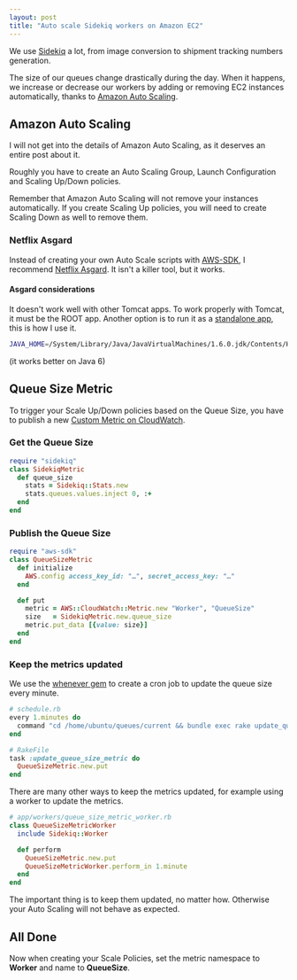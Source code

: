 ```yaml
---
layout: post
title: "Auto scale Sidekiq workers on Amazon EC2"
---
```


We use [Sidekiq](https://github.com/mperham/sidekiq) a lot, from image conversion to shipment tracking numbers generation.

The size of our queues change drastically during the day. When it happens, we increase or decrease our workers by adding or removing EC2 instances automatically, thanks to [Amazon Auto Scaling](http://aws.amazon.com/autoscaling/).

## Amazon Auto Scaling

I will not get into the details of Amazon Auto Scaling, as it deserves an entire post about it.

Roughly you have to create an Auto Scaling Group, Launch Configuration and Scaling Up/Down policies.

Remember that Amazon Auto Scaling will not remove your instances automatically. If you create Scaling Up policies, you will need to create Scaling Down as well to remove them.

### Netflix Asgard

Instead of creating your own Auto Scale scripts with [AWS-SDK](http://aws.amazon.com/sdkforruby/), I recommend [Netflix Asgard](https://github.com/Netflix/asgard). It isn't a killer tool, but it works.

#### Asgard considerations

It doesn't work well with other Tomcat apps. To work properly with Tomcat, it must be the ROOT app. Another option is to run it as a [standalone app](https://github.com/Netflix/asgard/wiki/Quick-Start-Guide), this is how I use it.

```bash
JAVA_HOME=/System/Library/Java/JavaVirtualMachines/1.6.0.jdk/Contents/Home java -Xmx1024M -XX:MaxPermSize=128m -jar asgard-standalone.jar "" localhost 8888
```

(it works better on Java 6)

## Queue Size Metric

To trigger your Scale Up/Down policies based on the Queue Size, you have to publish a new [Custom Metric on CloudWatch](http://docs.aws.amazon.com/AmazonCloudWatch/latest/DeveloperGuide/publishingMetrics.html).

### Get the Queue Size

```ruby
require "sidekiq"
class SidekiqMetric
  def queue_size
    stats = Sidekiq::Stats.new
    stats.queues.values.inject 0, :+
  end
end
```

### Publish the Queue Size

```ruby
require "aws-sdk"
class QueueSizeMetric
  def initialize
    AWS.config access_key_id: "…", secret_access_key: "…"
  end

  def put
    metric = AWS::CloudWatch::Metric.new "Worker", "QueueSize"
    size   = SidekiqMetric.new.queue_size
    metric.put_data [{value: size}]
  end
end
```


### Keep the metrics updated

We use the [whenever gem](https://github.com/javan/whenever) to create a cron job to update the queue size every minute.

```ruby
# schedule.rb
every 1.minutes do
  command "cd /home/ubuntu/queues/current && bundle exec rake update_queue_size_metric"
end

# RakeFile
task :update_queue_size_metric do
  QueueSizeMetric.new.put
end
```


There are many other ways to keep the metrics updated, for example using a worker to update the metrics.

```ruby
# app/workers/queue_size_metric_worker.rb
class QueueSizeMetricWorker
  include Sidekiq::Worker

  def perform
    QueueSizeMetric.new.put
    QueueSizeMetricWorker.perform_in 1.minute
  end
end
```


The important thing is to keep them updated, no matter how. Otherwise your Auto Scaling will not behave as expected.

## All Done

Now when creating your Scale Policies, set the metric namespace to **Worker** and name to **QueueSize**.